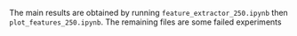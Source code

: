 The main results are obtained by running `feature_extractor_250.ipynb` then `plot_features_250.ipynb`. The remaining files are some failed experiments
